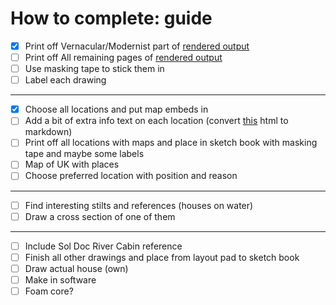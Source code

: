 # How to complete: guide

- [x] Print off Vernacular/Modernist part of [rendered output](./bauhaus/outputs/output.pdf)
- [ ] Print off All remaining pages of [rendered output](./bauhaus/outputs/output.pdf)
- [ ] Use masking tape to stick them in
- [ ] Label each drawing
---
- [x] Choose all locations and put map embeds in
- [ ] Add a bit of extra info text on each location (convert [this](./bauhaus/outputs/html-stuff.html) html to markdown)
- [ ] Print off all locations with maps and place in sketch book with masking tape and maybe some labels
- [ ] Map of UK with places
- [ ] Choose preferred location with position and reason
---
- [ ] Find interesting stilts and references (houses on water)
- [ ] Draw a cross section of one of them
---
- [ ] Include Sol Doc River Cabin reference
- [ ] Finish all other drawings and place from layout pad to sketch book
- [ ] Draw actual house (own)
- [ ] Make in software
- [ ] Foam core?
